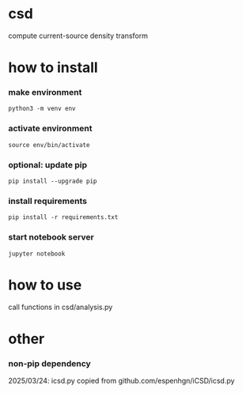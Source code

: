 # csd
compute current-source density transform

# how to install
### make environment
`python3 -m venv env`

### activate environment
`source env/bin/activate`

### optional: update pip
`pip install --upgrade pip`

### install requirements
`pip install -r requirements.txt`

### start notebook server
`jupyter notebook`

# how to use
call functions in csd/analysis.py

# other
### non-pip dependency
2025/03/24: icsd.py copied from github.com/espenhgn/iCSD/icsd.py
